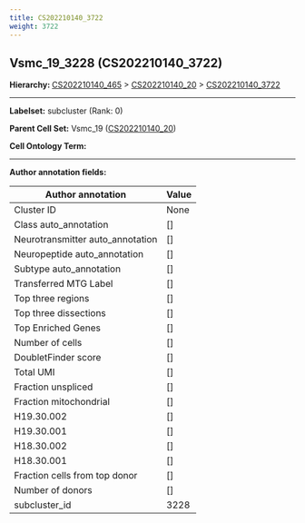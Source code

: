 ```yaml
---
title: CS202210140_3722
weight: 3722
---
```

## Vsmc_19_3228 (CS202210140_3722)
<b>Hierarchy: </b>
[CS202210140_465](cell_sets/CS202210140_465.md) >
[CS202210140_20](cell_sets/CS202210140_20.md) >
[CS202210140_3722](cell_sets/CS202210140_3722.md)

---


**Labelset:** subcluster (Rank: 0)

**Parent Cell Set:** Vsmc_19 ([CS202210140_20](cell_sets/CS202210140_20.md))



**Cell Ontology Term:** 

[MARKER GENES.]: #


---

[TRANSFERRED ANNOTATIONS.]: #


[AUTHOR ANNOTATION FIELDS.]: #


**Author annotation fields:**

| Author annotation | Value |
|-------------------|-------|
|Cluster ID|None|
|Class auto_annotation|[]|
|Neurotransmitter auto_annotation|[]|
|Neuropeptide auto_annotation|[]|
|Subtype auto_annotation|[]|
|Transferred MTG Label|[]|
|Top three regions|[]|
|Top three dissections|[]|
|Top Enriched Genes|[]|
|Number of cells|[]|
|DoubletFinder score|[]|
|Total UMI|[]|
|Fraction unspliced|[]|
|Fraction mitochondrial|[]|
|H19.30.002|[]|
|H19.30.001|[]|
|H18.30.002|[]|
|H18.30.001|[]|
|Fraction cells from top donor|[]|
|Number of donors|[]|
|subcluster_id|3228|
